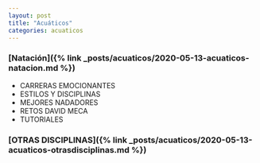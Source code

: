 ```yaml
---
layout: post
title: "Acuáticos"
categories: acuaticos
---
```


### [Natación]({% link _posts/acuaticos/2020-05-13-acuaticos-natacion.md %})
- CARRERAS EMOCIONANTES
- ESTILOS Y DISCIPLINAS
- MEJORES NADADORES
- RETOS DAVID MECA
- TUTORIALES

### [OTRAS DISCIPLINAS]({% link _posts/acuaticos/2020-05-13-acuaticos-otrasdisciplinas.md %})

